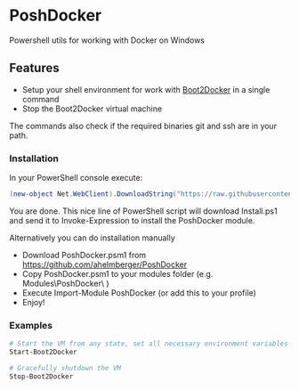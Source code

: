 # PoshDocker

Powershell utils for working with Docker on Windows

## Features

* Setup your shell environment for work with [Boot2Docker](http://boot2docker.io/) in a single command
* Stop the Boot2Docker virtual machine

The commands also check if the required binaries git and ssh are in your path.

### Installation

In your PowerShell console execute:

~~~Powershell
(new-object Net.WebClient).DownloadString("https://raw.githubusercontent.com/ahelmberger/PoshDocker/master/Install.ps1") | iex
~~~

You are done. This nice line of PowerShell script will download Install.ps1 and send it to Invoke-Expression to install the PoshDocker module.

Alternatively you can do installation manually

* Download PoshDocker.psm1 from https://github.com/ahelmberger/PoshDocker
* Copy PoshDocker.psm1 to your modules folder (e.g. Modules\PoshDocker\ )
* Execute Import-Module PoshDocker (or add this to your profile)
* Enjoy!

### Examples

~~~Powershell
# Start the VM from any state, set all necessary environment variables and output the current docker host IP address
Start-Boot2Docker

# Gracefully shutdown the VM
Stop-Boot2Docker
~~~
